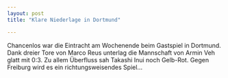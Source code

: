 ```yaml
---
layout: post
title: "Klare Niederlage in Dortmund"

---
```


Chancenlos war die Eintracht am Wochenende beim Gastspiel in Dortmund. Dank dreier Tore von Marco Reus unterlag die Mannschaft von Armin Veh glatt mit 0:3. Zu allem Überfluss sah Takashi Inui noch Gelb-Rot. Gegen Freiburg wird es ein richtungsweisendes Spiel...



